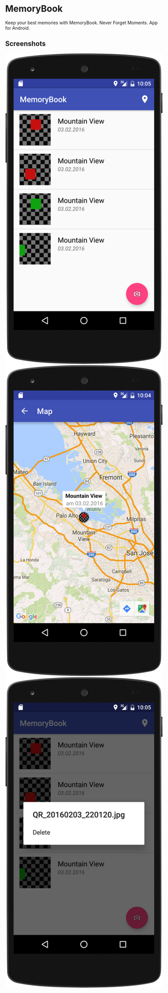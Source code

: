 # MemoryBook

Keep your best memories with MemoryBook. Never Forget Moments. App for Android.

## Screenshots

![Main screen](/screenshots/sreen2.png) ![Show Pictures on Maps](/screenshots/sreen1.png) ![Delete Pictures](/screenshots/screen3.png)

